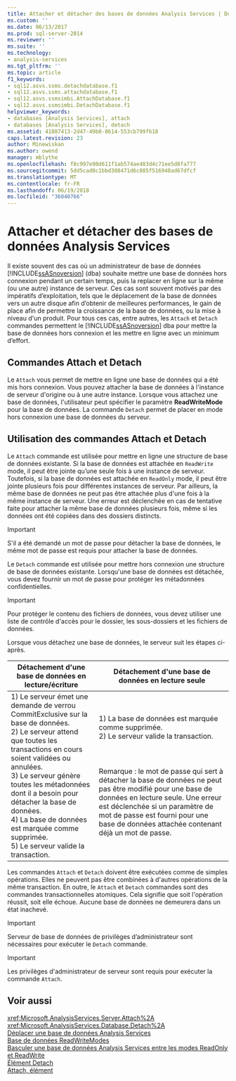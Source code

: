 ```yaml
---
title: Attacher et détacher des bases de données Analysis Services | Documents Microsoft
ms.custom: ''
ms.date: 06/13/2017
ms.prod: sql-server-2014
ms.reviewer: ''
ms.suite: ''
ms.technology:
- analysis-services
ms.tgt_pltfrm: ''
ms.topic: article
f1_keywords:
- sql12.asvs.ssms.detachdatabase.f1
- sql12.asvs.ssms.attachdatabase.f1
- sql12.asvs.ssmsimbi.AttachDatabase.f1
- sql12.asvs.ssmsimbi.DetachDatabase.f1
helpviewer_keywords:
- databases [Analysis Services], attach
- databases [Analysis Services], detach
ms.assetid: 41887413-2d47-49b8-8614-553cb799fb18
caps.latest.revision: 23
author: Minewiskan
ms.author: owend
manager: mblythe
ms.openlocfilehash: f8c997e90d611f1ab574ae483d4c71ee5d8fa777
ms.sourcegitcommit: 5dd5cad0c1bbd308471d6c885f516948ad67dfcf
ms.translationtype: MT
ms.contentlocale: fr-FR
ms.lasthandoff: 06/19/2018
ms.locfileid: "36040766"
---
```

# <a name="attach-and-detach-analysis-services-databases"></a>Attacher et détacher des bases de données Analysis Services
  Il existe souvent des cas où un administrateur de base de données [!INCLUDE[ssASnoversion](../../includes/ssasnoversion-md.md)] (dba) souhaite mettre une base de données hors connexion pendant un certain temps, puis la replacer en ligne sur la même (ou une autre) instance de serveur. Ces cas sont souvent motivés par des impératifs d’exploitation, tels que le déplacement de la base de données vers un autre disque afin d’obtenir de meilleures performances, le gain de place afin de permettre la croissance de la base de données, ou la mise à niveau d'un produit. Pour tous ces cas, entre autres, les `Attach` et `Detach` commandes permettent le [!INCLUDE[ssASnoversion](../../includes/ssasnoversion-md.md)] dba pour mettre la base de données hors connexion et les mettre en ligne avec un minimum d’effort.  
  
## <a name="attach-and-detach-commands"></a>Commandes Attach et Detach  
 Le `Attach` vous permet de mettre en ligne une base de données qui a été mis hors connexion. Vous pouvez attacher la base de données à l'instance de serveur d'origine ou à une autre instance. Lorsque vous attachez une base de données, l'utilisateur peut spécifier le paramètre **ReadWriteMode** pour la base de données. La commande `Detach` permet de placer en mode hors connexion une base de données du serveur.  
  
## <a name="attach-and-detach-usage"></a>Utilisation des commandes Attach et Detach  
 Le `Attach` commande est utilisée pour mettre en ligne une structure de base de données existante. Si la base de données est attachée en `ReadWrite` mode, il peut être jointe qu’une seule fois à une instance de serveur. Toutefois, si la base de données est attachée en `ReadOnly` mode, il peut être jointe plusieurs fois pour différentes instances de serveur. Par ailleurs, la même base de données ne peut pas être attachée plus d'une fois à la même instance de serveur. Une erreur est déclenchée en cas de tentative faite pour attacher la même base de données plusieurs fois, même si les données ont été copiées dans des dossiers distincts.  
  
> [!IMPORTANT]  
>  S'il a été demandé un mot de passe pour détacher la base de données, le même mot de passe est requis pour attacher la base de données.  
  
 Le `Detach` commande est utilisée pour mettre hors connexion une structure de base de données existante. Lorsqu'une base de données est détachée, vous devez fournir un mot de passe pour protéger les métadonnées confidentielles.  
  
> [!IMPORTANT]  
>  Pour protéger le contenu des fichiers de données, vous devez utiliser une liste de contrôle d'accès pour le dossier, les sous-dossiers et les fichiers de données.  
  
 Lorsque vous détachez une base de données, le serveur suit les étapes ci-après.  
  
|Détachement d'une base de données en lecture/écriture|Détachement d'une base de données en lecture seule|  
|--------------------------------------|-------------------------------------|  
|1) Le serveur émet une demande de verrou CommitExclusive sur la base de données.<br />2) Le serveur attend que toutes les transactions en cours soient validées ou annulées.<br />3) Le serveur génère toutes les métadonnées dont il a besoin pour détacher la base de données.<br />4) La base de données est marquée comme supprimée.<br />5) Le serveur valide la transaction.|1) La base de données est marquée comme supprimée.<br />2) Le serveur valide la transaction.<br /><br /> <br /><br /> Remarque : le mot de passe qui sert à détacher la base de données ne peut pas être modifié pour une base de données en lecture seule. Une erreur est déclenchée si un paramètre de mot de passe est fourni pour une base de données attachée contenant déjà un mot de passe.|  
  
 Les commandes `Attach` et `Detach` doivent être exécutées comme de simples opérations. Elles ne peuvent pas être combinées à d'autres opérations de la même transaction. En outre, le `Attach` et `Detach` commandes sont des commandes transactionnelles atomiques. Cela signifie que soit l'opération réussit, soit elle échoue. Aucune base de données ne demeurera dans un état inachevé.  
  
> [!IMPORTANT]  
>  Serveur de base de données de privilèges d’administrateur sont nécessaires pour exécuter le `Detach` commande.  
  
> [!IMPORTANT]  
>  Les privilèges d'administrateur de serveur sont requis pour exécuter la commande `Attach`.  
  
## <a name="see-also"></a>Voir aussi  
 <xref:Microsoft.AnalysisServices.Server.Attach%2A>   
 <xref:Microsoft.AnalysisServices.Database.Detach%2A>   
 [Déplacer une base de données Analysis Services](move-an-analysis-services-database.md)   
 [Base de données ReadWriteModes](database-readwritemodes.md)   
 [Basculer une base de données Analysis Services entre les modes ReadOnly et ReadWrite](switch-an-analysis-services-database-between-readonly-and-readwrite-modes.md)   
 [Élément Detach](../xmla/xml-elements-commands/detach-element.md)   
 [Attach, élément](../xmla/xml-elements-commands/attach-element.md)  
  
  